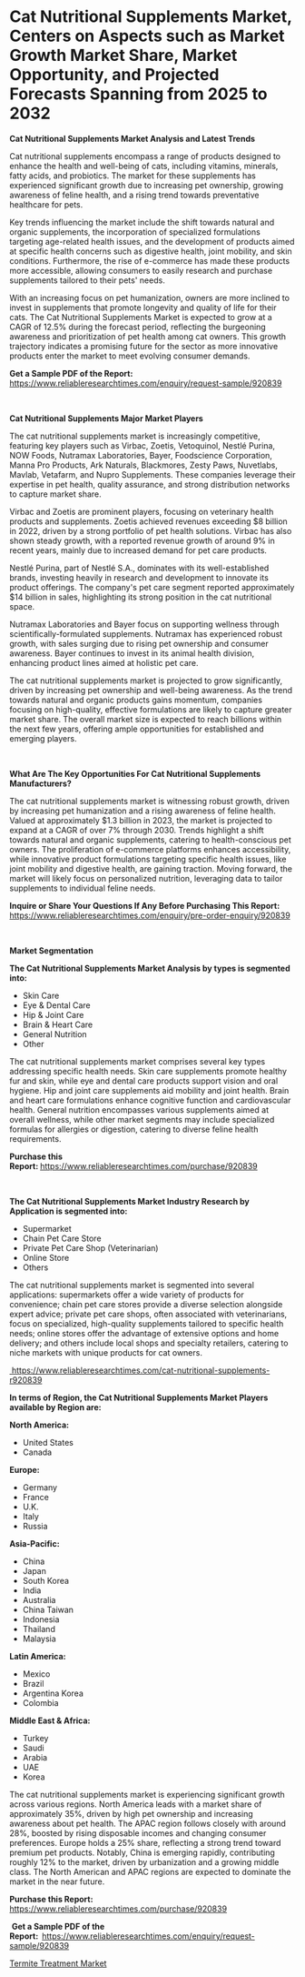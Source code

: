 <p><h1>Cat Nutritional Supplements Market, Centers on Aspects such as Market Growth Market Share, Market Opportunity, and Projected Forecasts Spanning from 2025 to 2032</h1></p><p><strong>Cat Nutritional Supplements Market Analysis and Latest Trends</strong></p>
<p><p>Cat nutritional supplements encompass a range of products designed to enhance the health and well-being of cats, including vitamins, minerals, fatty acids, and probiotics. The market for these supplements has experienced significant growth due to increasing pet ownership, growing awareness of feline health, and a rising trend towards preventative healthcare for pets.</p><p>Key trends influencing the market include the shift towards natural and organic supplements, the incorporation of specialized formulations targeting age-related health issues, and the development of products aimed at specific health concerns such as digestive health, joint mobility, and skin conditions. Furthermore, the rise of e-commerce has made these products more accessible, allowing consumers to easily research and purchase supplements tailored to their pets' needs.</p><p>With an increasing focus on pet humanization, owners are more inclined to invest in supplements that promote longevity and quality of life for their cats. The Cat Nutritional Supplements Market is expected to grow at a CAGR of 12.5% during the forecast period, reflecting the burgeoning awareness and prioritization of pet health among cat owners. This growth trajectory indicates a promising future for the sector as more innovative products enter the market to meet evolving consumer demands.</p></p>
<p><strong>Get a Sample PDF of the Report:&nbsp;</strong> <a href="https://www.reliableresearchtimes.com/enquiry/request-sample/920839?utm_campaign=3219&utm_medium=2&utm_source=Github&utm_content=ia&utm_term=06032025&utm_id=cat-nutritional-supplements">https://www.reliableresearchtimes.com/enquiry/request-sample/920839</a></p>
<p>&nbsp;</p>
<p><strong>Cat Nutritional Supplements Major Market Players</strong></p>
<p><p>The cat nutritional supplements market is increasingly competitive, featuring key players such as Virbac, Zoetis, Vetoquinol, Nestlé Purina, NOW Foods, Nutramax Laboratories, Bayer, Foodscience Corporation, Manna Pro Products, Ark Naturals, Blackmores, Zesty Paws, Nuvetlabs, Mavlab, Vetafarm, and Nupro Supplements. These companies leverage their expertise in pet health, quality assurance, and strong distribution networks to capture market share.</p><p>Virbac and Zoetis are prominent players, focusing on veterinary health products and supplements. Zoetis achieved revenues exceeding $8 billion in 2022, driven by a strong portfolio of pet health solutions. Virbac has also shown steady growth, with a reported revenue growth of around 9% in recent years, mainly due to increased demand for pet care products.</p><p>Nestlé Purina, part of Nestlé S.A., dominates with its well-established brands, investing heavily in research and development to innovate its product offerings. The company's pet care segment reported approximately $14 billion in sales, highlighting its strong position in the cat nutritional space.</p><p>Nutramax Laboratories and Bayer focus on supporting wellness through scientifically-formulated supplements. Nutramax has experienced robust growth, with sales surging due to rising pet ownership and consumer awareness. Bayer continues to invest in its animal health division, enhancing product lines aimed at holistic pet care.</p><p>The cat nutritional supplements market is projected to grow significantly, driven by increasing pet ownership and well-being awareness. As the trend towards natural and organic products gains momentum, companies focusing on high-quality, effective formulations are likely to capture greater market share. The overall market size is expected to reach billions within the next few years, offering ample opportunities for established and emerging players.</p></p>
<p>&nbsp;</p>
<p><strong>What Are The Key Opportunities For Cat Nutritional Supplements Manufacturers?</strong></p>
<p><p>The cat nutritional supplements market is witnessing robust growth, driven by increasing pet humanization and a rising awareness of feline health. Valued at approximately $1.3 billion in 2023, the market is projected to expand at a CAGR of over 7% through 2030. Trends highlight a shift towards natural and organic supplements, catering to health-conscious pet owners. The proliferation of e-commerce platforms enhances accessibility, while innovative product formulations targeting specific health issues, like joint mobility and digestive health, are gaining traction. Moving forward, the market will likely focus on personalized nutrition, leveraging data to tailor supplements to individual feline needs.</p></p>
<p><strong>Inquire or Share Your Questions If Any Before Purchasing This Report:</strong> <a href="https://www.reliableresearchtimes.com/enquiry/pre-order-enquiry/920839?utm_campaign=3219&utm_medium=2&utm_source=Github&utm_content=ia&utm_term=06032025&utm_id=cat-nutritional-supplements">https://www.reliableresearchtimes.com/enquiry/pre-order-enquiry/920839</a></p>
<p>&nbsp;</p>
<p><strong>Market Segmentation</strong></p>
<p><strong>The Cat Nutritional Supplements Market Analysis by types is segmented into:</strong></p>
<p><ul><li>Skin Care</li><li>Eye & Dental Care</li><li>Hip & Joint Care</li><li>Brain & Heart Care</li><li>General Nutrition</li><li>Other</li></ul></p>
<p><p>The cat nutritional supplements market comprises several key types addressing specific health needs. Skin care supplements promote healthy fur and skin, while eye and dental care products support vision and oral hygiene. Hip and joint care supplements aid mobility and joint health. Brain and heart care formulations enhance cognitive function and cardiovascular health. General nutrition encompasses various supplements aimed at overall wellness, while other market segments may include specialized formulas for allergies or digestion, catering to diverse feline health requirements.</p></p>
<p><strong>Purchase this Report:&nbsp;</strong><a href="https://www.reliableresearchtimes.com/purchase/920839?utm_campaign=3219&utm_medium=2&utm_source=Github&utm_content=ia&utm_term=06032025&utm_id=cat-nutritional-supplements">https://www.reliableresearchtimes.com/purchase/920839</a></p>
<p>&nbsp;</p>
<p><strong>The Cat Nutritional Supplements Market Industry Research by Application is segmented into:</strong></p>
<p><ul><li>Supermarket</li><li>Chain Pet Care Store</li><li>Private Pet Care Shop (Veterinarian)</li><li>Online Store</li><li>Others</li></ul></p>
<p><p>The cat nutritional supplements market is segmented into several applications: supermarkets offer a wide variety of products for convenience; chain pet care stores provide a diverse selection alongside expert advice; private pet care shops, often associated with veterinarians, focus on specialized, high-quality supplements tailored to specific health needs; online stores offer the advantage of extensive options and home delivery; and others include local shops and specialty retailers, catering to niche markets with unique products for cat owners.</p></p>
<p><a href="https://www.reliableresearchtimes.com/cat-nutritional-supplements-r920839?utm_campaign=3219&utm_medium=2&utm_source=Github&utm_content=ia&utm_term=06032025&utm_id=cat-nutritional-supplements">&nbsp;https://www.reliableresearchtimes.com/cat-nutritional-supplements-r920839</a></p>
<p><strong>In terms of Region, the Cat Nutritional Supplements Market Players available by Region are:</strong></p>
<p>
    <p> <strong> North America: </strong>
        <ul>
            <li>United States</li>
            <li>Canada</li>
        </ul>
        </p> 
    <p> <strong> Europe: </strong>
        <ul>
            <li>Germany</li>
            <li>France</li>
            <li>U.K.</li>
            <li>Italy</li>
            <li>Russia</li>
        </ul>
        </p> 
    <p> <strong> Asia-Pacific: </strong>
        <ul>
            <li>China</li>
            <li>Japan</li>
            <li>South Korea</li>
            <li>India</li>
            <li>Australia</li>
            <li>China Taiwan</li>
            <li>Indonesia</li>
            <li>Thailand</li>
            <li>Malaysia</li>
        </ul>
        </p> 
    <p> <strong> Latin America: </strong>
        <ul>
            <li>Mexico</li>
            <li>Brazil</li>
            <li>Argentina Korea</li>
            <li>Colombia</li>
        </ul>
        </p> 
    <p> <strong> Middle East & Africa: </strong>
        <ul>
            <li>Turkey</li>
            <li>Saudi</li>
            <li>Arabia</li>
            <li>UAE</li>
            <li>Korea</li>
        </ul>
    </p>
    </p>
<p><p>The cat nutritional supplements market is experiencing significant growth across various regions. North America leads with a market share of approximately 35%, driven by high pet ownership and increasing awareness about pet health. The APAC region follows closely with around 28%, boosted by rising disposable incomes and changing consumer preferences. Europe holds a 25% share, reflecting a strong trend toward premium pet products. Notably, China is emerging rapidly, contributing roughly 12% to the market, driven by urbanization and a growing middle class. The North American and APAC regions are expected to dominate the market in the near future.</p></p>
<p><strong>Purchase this Report: </strong><a href="https://www.reliableresearchtimes.com/purchase/920839?utm_campaign=3219&utm_medium=2&utm_source=Github&utm_content=ia&utm_term=06032025&utm_id=cat-nutritional-supplements">https://www.reliableresearchtimes.com/purchase/920839</a></p>
<p>&nbsp;<strong>Get a Sample PDF of the Report:&nbsp;&nbsp;</strong><a href="https://www.reliableresearchtimes.com/enquiry/request-sample/920839?utm_campaign=3219&utm_medium=2&utm_source=Github&utm_content=ia&utm_term=06032025&utm_id=cat-nutritional-supplements">https://www.reliableresearchtimes.com/enquiry/request-sample/920839</a></p>
<p><strong></strong></p>
<p><p><a href="https://github.com/geyangvayora/Market-Research-Report-List-1/blob/main/termite-treatment-market.md?utm_campaign=3219&utm_medium=2&utm_source=Github&utm_content=ia&utm_term=06032025&utm_id=cat-nutritional-supplements">Termite Treatment Market</a></p></p>